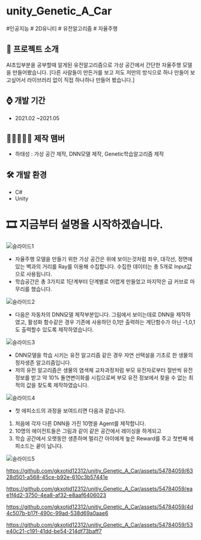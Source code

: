 # unity_Genetic_A_Car
#인공지능 # 2D유니티 # 유전알고리즘 # 자율주행


## 📜 프로젝트 소개 
AI초입부분을 공부할때 알게된 유전알고리즘으로 가상 공간에서 간단한 자율주행 모델을 만들어봤습니다.
[다른 사람들이 만든거를 보고 저도 저만의 방식으로 하나 만들어 보고싶어서 라이브러리 없이 직접 하나하나 만들어 봤습니다.]

## ⌚ 개발 기간
* 2021.02 ~2021.05

## 👨🏿‍🤝‍👨🏿 제작 맴버
 - 하태성 : 가상 공간 제작, DNN모델 제작, Genetic학습알고리즘 제작

## 🛠 개발 환경
- C#     
- Unity 

# 🎞 지금부터 설명을 시작하겠습니다.

![슬라이드1](https://github.com/gkxotjd12312/unitiy_Genetic_A_Car/assets/54784059/4f064b59-1054-4e33-b1a1-9647dfe1e0ce)
 - 자율주행 모델을 만들기 위한 가상 공간은 위에 보이는것처럼 좌우, 대각선, 정면에 있는 벽과의 거리를 Ray를 이용해 수집합니다. 수집한 데이터는 총 5개로 Input값으로 사용됩니다.
 - 학습공간은 총 3가지로 1단계부터 단계별로 어렵게 만들었고 마지막은 급 커브로 마무리를 했습니다.

![슬라이드2](https://github.com/gkxotjd12312/unitiy_Genetic_A_Car/assets/54784059/8d3b8ac0-64bd-43d9-9cad-b3122836de13)
 - 다음은 자동차의 DNN모델 제작부분입니다. 그림에서 보이는데로 DNN을 제작하였고, 활성화 함수같은 경우 기존에 사용하던 0,1만 출력하는 계단함수가 아닌 -1,0,1도 출력할수 있도록 제작하였습니다.

![슬라이드3](https://github.com/gkxotjd12312/unitiy_Genetic_A_Car/assets/54784059/bcf8e2f8-0350-447d-9d8e-6759b49aac56)
 - DNN모델을 학습 시키는 유전 알고리즘 같은 경우 자연 선택설을 기초로 한 생물의 정자생존 알고리즘입니다.
 - 저의 유전 알고리즘은 생물의 염색체 교차과정처럼 부모 유전자로부터 절반씩 유전 정보를 받고 약 10% 돌연변이화를 시킴으로써 부모 유전 정보에서 찾을 수 없는 최적의 값을 찾도록 제작하였습니다.

![슬라이드4](https://github.com/gkxotjd12312/unitiy_Genetic_A_Car/assets/54784059/ee901788-ef9d-460b-b7ed-35102025c268)
 - 첫 에피소드의 과정을 보여드리면 다음과 같습니다.
1) 처음에 각자 다른 DNN을 가진 10명을 Agent를 제작합니다.
2) 10명의 에이전트들은 그림과 같이 같은 공간에서 레이싱을 하게되고
3) 학습 공간에서 오랫동안 생존하며 멀리간 아이에게 높은 Reward를 주고 첫번째 에피소드는 끝이 납니다.

![슬라이드5](https://github.com/gkxotjd12312/unitiy_Genetic_A_Car/assets/54784059/0cfdcb9c-5486-4415-9149-bc58f74912ac)

https://github.com/gkxotjd12312/unitiy_Genetic_A_Car/assets/54784059/6328d501-a568-45ce-b92e-610c3b57441e

https://github.com/gkxotjd12312/unitiy_Genetic_A_Car/assets/54784059/eae1f4d2-3750-4ea8-af32-e8aaf6406023

https://github.com/gkxotjd12312/unitiy_Genetic_A_Car/assets/54784059/4d4c507b-b17f-490c-99ad-538d69a0aae6

https://github.com/gkxotjd12312/unitiy_Genetic_A_Car/assets/54784059/53e40c21-c191-41dd-be54-214df73baff7














